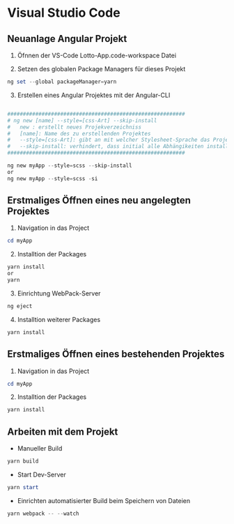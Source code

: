 # Visual Studio Code
## Neuanlage Angular Projekt
1. Öfnnen der VS-Code Lotto-App.code-workspace Datei

2. Setzen des globalen Package Managers für dieses Projekt
```powershell
ng set --global packageManager=yarn
```
3. Erstellen eines Angular Projektes mit der Angular-CLI
```powershell

#########################################################
# ng new [name] --style=[css-Art] --skip-install 
#   new : erstellt neues Projekverzeichniss
#   [name]: Name des zu erstellenden Projektes
#   --style=[css-Art]: gibt an mit welcher Stylesheet-Sprache das Projekt erstellt wird (sass, scss) 
#   --skip-install: verhindert, dass initial alle Abhängikeiten installiert werden. Dies erfolgt zu einem späteren Zeitpunkt (Kurzschreibweise: -si)
#########################################################

ng new myApp --style=scss --skip-install
or
ng new myApp --style=scss -si
```
## Erstmaliges Öffnen eines neu angelegten Projektes
1. Navigation in das Project
```powershell
cd myApp
```
2. Installtion der Packages
```powershell
yarn install
or
yarn
```
3. Einrichtung WebPack-Server
```powershell
ng eject
```
4. Installtion weiterer Packages
```powershell
yarn install
```
## Erstmaliges Öffnen eines bestehenden Projektes
1. Navigation in das Project
```powershell
cd myApp
```
2. Installtion der Packages
```powershell
yarn install
```
## Arbeiten mit dem Projekt
* Manueller Build
```powershell
yarn build
```
* Start Dev-Server
```powershell
yarn start
```
* Einrichten automatisierter Build beim Speichern von Dateien
```powershell
yarn webpack -- --watch
```